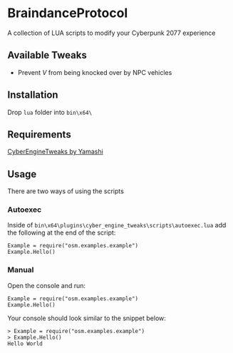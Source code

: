 # BraindanceProtocol

A collection of LUA scripts to modify your Cyberpunk 2077 experience

## Available Tweaks

- Prevent _V_ from being knocked over by NPC vehicles

## Installation

Drop `lua` folder into `bin\x64\`

## Requirements

[CyberEngineTweaks by Yamashi](https://github.com/yamashi/CyberEngineTweaks#usage-and-configuration)

## Usage

There are two ways of using the scripts

### Autoexec

Inside of `bin\x64\plugins\cyber_engine_tweaks\scripts\autoexec.lua` add the following at the end of the script:

```
Example = require("osm.examples.example")
Example.Hello()
```

### Manual

Open the console and run:

```
Example = require("osm.examples.example")
Example.Hello()
```

Your console should look similar to the snippet below:

```
> Example = require("osm.examples.example")
> Example.Hello()
Hello World
```